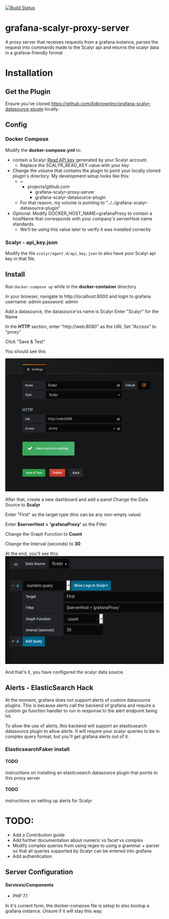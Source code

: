 [![Build Status](https://travis-ci.com/AdknownInc/grafana-scalyr-proxy-server.svg?branch=master)](https://travis-ci.com/AdknownInc/grafana-scalyr-proxy-server)

# grafana-scalyr-proxy-server
A proxy server that receives requests from a grafana instance, parses the request into commands made to the Scalyr api and returns the scalyr data in a grafana-friendly format

# Installation
## Get the Plugin
Ensure you've cloned https://github.com/AdknownInc/grafana-scalyr-datasource-plugin locally. 

## Config
### Docker Compose
Modify the **docker-compose.yml** to:
 - contain a Scalyr [Read API key](https://www.scalyr.com/keys) generated by your Scalyr account.
    - Replace the SCALYR_READ_KEY value with your key
 - Change the volume that contains the plugin to point your locally cloned plugin's directory. My development setup looks like this: 
    - ~
        - projects/github.com
            - grafana-scalyr-proxy-server
            - grafana-scalyr-datasource-plugin
    - For that reason, my volume is pointing to "../../grafana-scalyr-datasource-plugin"
 - Optional: Modify DOCKER_HOST_NAME=grafanaProxy to contain a hostName that corresponds with your company's serverHost name standards.
    - We'll be using this value later to verify it was installed correctly 

### Scalyr - api_key.json
Modify the file `scalyr/agent.d/api_key.json` to also have your Scalyr api key in that file.
 
## Install
Run `docker-compose up` while in the **docker-container** directory

In your browser, navigate to http://localhost:8000 and login to grafana
username: admin
password: admin

Add a datasource, the datasource'ss name is Scalyr
Enter "Scalyr" for the Name

In the **HTTP** section, enter "http://web:8080" as the URL
Set "Access" to "proxy"

Click "Save & Test"

You should see this

![Plugin Configured Screenshot](https://raw.githubusercontent.com/AdknownInc/grafana-scalyr-proxy-server/master/imgs/ScalyrDatasource.png)

After that, create a new dashboard and add a panel
Change the Data Source to **Scalyr**

Enter "First" as the target type (this can be any non-empty value)

Enter **$serverHost = 'grafanaProxy'** as the Filter

Change the Graph Function to **Count**

Change the Interval (seconds) to **30**

At the end, you'll see this:   
![First Graph Config](https://raw.githubusercontent.com/AdknownInc/grafana-scalyr-proxy-server/master/imgs/GrafanaScalyrFirstGraphConfig.png)

And that's it, you have configured the scalyr data source.

## Alerts - ElasticSearch Hack

At the moment, grafana does not support alerts of custom datasource plugins. This is because alerts call the backend of grafana and require a custom go function handler to run in response to the alert endpoint being hit.

To allow the use of alerts, this backend will support an elasticsearch datasource plugin to allow alerts. It will require your scalyr queries to be in complex query format, but you'll get grafana alerts out of it.

### ElasticsearchFaker install

#### TODO
instructions on installing an elasticsearch datasource plugin that points to this proxy server

#### TODO
instructions on setting up alerts for Scalyr 

# TODO:
* Add a Contribution guide
* Add further documentation about numeric vs facet vs complex
* Modify complex queries from using regex to using a grammar + parser so that all queries supported by Scalyr can be entered into grafana
* Add authentication
  

## Server Configuration

#### Services/Components

* PHP 7.1

In it's current form, the docker-compose file is setup to also bootup a grafana instance. Unsure if it will stay this way.

